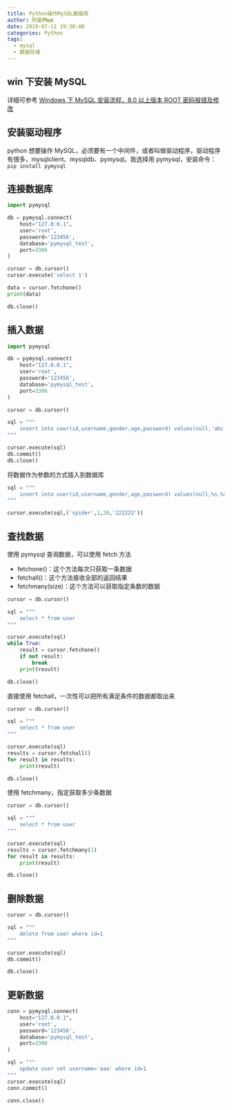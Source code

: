 ```yaml
---
title: Python操作MySQL数据库
author: 阿星𝑷𝒍𝒖𝒔
date: 2019-07-11 19:30:00
categories: Python
tags:
  - mysql
  - 数据存储
---
```


## win 下安装 MySQL

详细可参考 [Windows 下 MySQL 安装流程，8.0 以上版本 ROOT 密码报错及修改](/database/mysql-install)

## 安装驱动程序

python 想要操作 MySQL，必须要有一个中间件，或者叫做驱动程序，驱动程序有很多，mysqlclient、mysqldb、pymysql。我选择用 pymysql，安装命令：`pip install pymysql`

## 连接数据库

```python
import pymysql

db = pymysql.connect(
    host="127.0.0.1",
    user='root',
    password='123456',
    database='pymysql_test',
    port=3306
)

cursor = db.cursor()
cursor.execute('select 1')

data = cursor.fetchone()
print(data)

db.close()
```

## 插入数据

```python
import pymysql

db = pymysql.connect(
    host="127.0.0.1",
    user='root',
    password='123456',
    database='pymysql_test',
    port=3306
)

cursor = db.cursor()

sql = """
    insert into user(id,username,gender,age,password) values(null,'abc',1,18,'111111');
"""

cursor.execute(sql)
db.commit()
db.close()
```

将数据作为参数的方式插入到数据库

```python
sql = """
    insert into user(id,username,gender,age,password) values(null,%s,%s,%s,%s);
"""

cursor.execute(sql,('spider',1,20,'222222'))
```

## 查找数据

使用 pymysql 查询数据，可以使用 fetch 方法

- fetchone\(\)：这个方法每次只获取一条数据
- fetchall\(\)：这个方法接收全部的返回结果
- fetchmany\(size\)：这个方法可以获取指定条数的数据

```python
cursor = db.cursor()

sql = """
    select * from user
"""

cursor.execute(sql)
while True:
    result = cursor.fetchone()
    if not result:
        break
    print(result)

db.close()
```

直接使用 fetchall，一次性可以把所有满足条件的数据都取出来

```python
cursor = db.cursor()

sql = """
    select * from user
"""

cursor.execute(sql)
results = cursor.fetchall()
for result in results:
    print(result)

db.close()
```

使用 fetchmany，指定获取多少条数据

```python
cursor = db.cursor()

sql = """
    select * from user
"""

cursor.execute(sql)
results = cursor.fetchmany(1)
for result in results:
    print(result)

db.close()
```

## 删除数据

```python
cursor = db.cursor()

sql = """
    delete from user where id=1
"""

cursor.execute(sql)
db.commit()

db.close()
```

## 更新数据

```python
conn = pymysql.connect(
    host="127.0.0.1",
    user='root',
    password='123456',
    database='pymysql_test',
    port=3306
)

sql = """
    update user set username='aaa' where id=1
"""
cursor.execute(sql)
conn.commit()

conn.close()
```
